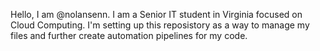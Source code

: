 Hello, I am @nolansenn. I am a Senior IT student in Virginia focused on Cloud Computing. I'm setting up this reposistory as a way to manage my files and further create automation pipelines for my code. 

